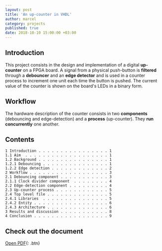 ```yaml
---
layout: post
title: 'An up-counter in VHDL'
author: marcel
category: projects
published: true
date: 2018-10-10 15:00:00 +03:00
---
```


## Introduction
This project consists in the design and implementation of a digital **up-counter** on a FPGA board. A signal from a physical push-button is **filtered** through a **debouncer** and an **edge detector** and is used in a counter process to increment one unit each time the button is pushed. The current value of the counter is shown on the board's LEDs in a binary form.

## Workflow
The hardware description of the counter consists in two **components** (debouncing and edge-detection) and a **process** (up-counter). They **run concurrently** one another.

## Contents
```
1 Introduction . . . . . . . . . . . . . . . . 1
1.1 Aim  . . . . . . . . . . . . . . . . . . . 1
1.2 Background . . . . . . . . . . . . . . . . 1
1.2.1 Debouncing . . . . . . . . . . . . . . . 1
1.2.2 Edge detection . . . . . . . . . . . . . 2
2 Workflow . . . . . . . . . . . . . . . . . . 3
2.1 Debouncing component . . . . . . . . . . . 3
2.1.1 Clock divider component  . . . . . . . . 4
2.2 Edge-detection component . . . . . . . . . 4
2.3 Up-counter process . . . . . . . . . . . . 5
2.4 Top level file . . . . . . . . . . . . . . 5
2.4.1 Libraries  . . . . . . . . . . . . . . . 5
2.4.2 Entity . . . . . . . . . . . . . . . . . 6
2.4.3 Architecture . . . . . . . . . . . . . . 6
3 Results and discussion . . . . . . . . . . . 8
4 Conclusion . . . . . . . . . . . . . . . . . 9
```

## Check out the document
[Open PDF](https://1drv.ms/b/s!AtguJR4tix_G9mMSKmsO1Zz_btLQ){: .btn}
